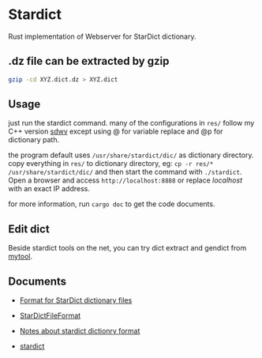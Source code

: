 # Stardict

Rust implementation of Webserver for StarDict dictionary.

## .dz file can be extracted by gzip

```bash
gzip -cd XYZ.dict.dz > XYZ.dict
```

## Usage
just run the stardict command. many of the configurations in `res/` follow my C++ version [sdwv](https://github.com/tomgrean/sdwv/) except using @ for variable replace and @p for dictionary path.

the program default uses `/usr/share/stardict/dic/` as dictionary directory.
copy everything in `res/` to dictionary directory, eg: `cp -r res/* /usr/share/stardict/dic/`
and then start the command with `./stardict`.
Open a browser and access `http://localhost:8888` or replace _localhost_ with an exact IP address.

for more information, run `cargo doc` to get the code documents.

## Edit dict

Beside stardict tools on the net, you can try dict extract and gendict from [mytool](https://github.com/tomgrean/tools).

## Documents

-   [Format for StarDict dictionary files](https://github.com/huzheng001/stardict-3/blob/master/dict/doc/StarDictFileFormat)

-   [StarDictFileFormat](https://github.com/huzheng001/stardict-3/blob/master/dict/doc/StarDictFileFormat)

-   [Notes about stardict dictionry format](http://dhyannataraj.github.io/blog/2010/10/04/Notes-about-stardict-dictionry-format/)

-   [stardict](http://kdr2.com/resource/stardict.html)

